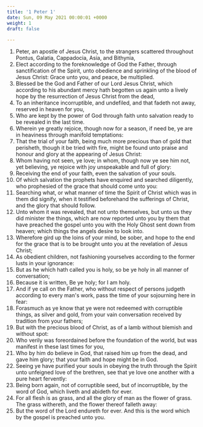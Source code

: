 ```yaml
---
title: '1 Peter 1'
date: Sun, 09 May 2021 00:00:01 +0000
weight: 1
draft: false
  
---
```


1. Peter, an apostle of Jesus Christ, to the strangers scattered throughout Pontus, Galatia, Cappadocia, Asia, and Bithynia,
2. Elect according to the foreknowledge of God the Father, through sanctification of the Spirit, unto obedience and sprinkling of the blood of Jesus Christ: Grace unto you, and peace, be multiplied.
3. Blessed be the God and Father of our Lord Jesus Christ, which according to his abundant mercy hath begotten us again unto a lively hope by the resurrection of Jesus Christ from the dead,
4. To an inheritance incorruptible, and undefiled, and that fadeth not away, reserved in heaven for you,
5. Who are kept by the power of God through faith unto salvation ready to be revealed in the last time.
6. Wherein ye greatly rejoice, though now for a season, if need be, ye are in heaviness through manifold temptations:
7. That the trial of your faith, being much more precious than of gold that perisheth, though it be tried with fire, might be found unto praise and honour and glory at the appearing of Jesus Christ:
8. Whom having not seen, ye love; in whom, though now ye see him not, yet believing, ye rejoice with joy unspeakable and full of glory:
9. Receiving the end of your faith, even the salvation of your souls.
10. Of which salvation the prophets have enquired and searched diligently, who prophesied of the grace that should come unto you:
11. Searching what, or what manner of time the Spirit of Christ which was in them did signify, when it testified beforehand the sufferings of Christ, and the glory that should follow.
12. Unto whom it was revealed, that not unto themselves, but unto us they did minister the things, which are now reported unto you by them that have preached the gospel unto you with the Holy Ghost sent down from heaven; which things the angels desire to look into.
13. Wherefore gird up the loins of your mind, be sober, and hope to the end for the grace that is to be brought unto you at the revelation of Jesus Christ;
14. As obedient children, not fashioning yourselves according to the former lusts in your ignorance:
15. But as he which hath called you is holy, so be ye holy in all manner of conversation;
16. Because it is written, Be ye holy; for I am holy.
17. And if ye call on the Father, who without respect of persons judgeth according to every man's work, pass the time of your sojourning here in fear:
18. Forasmuch as ye know that ye were not redeemed with corruptible things, as silver and gold, from your vain conversation received by tradition from your fathers;
19. But with the precious blood of Christ, as of a lamb without blemish and without spot:
20. Who verily was foreordained before the foundation of the world, but was manifest in these last times for you,
21. Who by him do believe in God, that raised him up from the dead, and gave him glory; that your faith and hope might be in God.
22. Seeing ye have purified your souls in obeying the truth through the Spirit unto unfeigned love of the brethren, see that ye love one another with a pure heart fervently:
23. Being born again, not of corruptible seed, but of incorruptible, by the word of God, which liveth and abideth for ever.
24. For all flesh is as grass, and all the glory of man as the flower of grass. The grass withereth, and the flower thereof falleth away:
25. But the word of the Lord endureth for ever. And this is the word which by the gospel is preached unto you.
